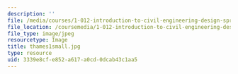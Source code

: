 ```yaml
---
description: ''
file: /media/courses/1-012-introduction-to-civil-engineering-design-spring-2002/3339e8cfe852a617a0cd0dcab43c1aa5_thames1small.jpg
file_location: /coursemedia/1-012-introduction-to-civil-engineering-design-spring-2002/3339e8cfe852a617a0cd0dcab43c1aa5_thames1small.jpg
file_type: image/jpeg
resourcetype: Image
title: thames1small.jpg
type: resource
uid: 3339e8cf-e852-a617-a0cd-0dcab43c1aa5
---
```

